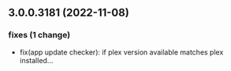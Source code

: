 ## 3.0.0.3181 (2022-11-08)

### fixes (1 change)

- fix(app update checker): if plex version available matches plex installed...
